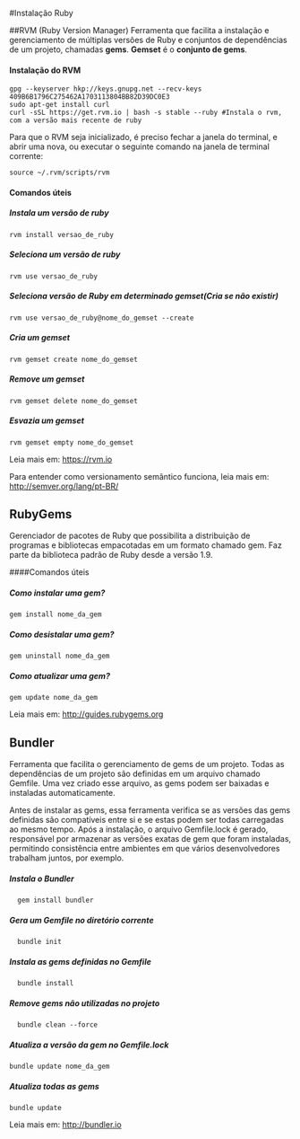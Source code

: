 #Instalação Ruby

##RVM (Ruby Version Manager)
Ferramenta que facilita a instalação e gerenciamento de múltiplas versões de Ruby e conjuntos de dependências de um projeto, chamadas **gems**. **Gemset** é o **conjunto de gems**.

#### Instalação do RVM
```shell
gpg --keyserver hkp://keys.gnupg.net --recv-keys 409B6B1796C275462A1703113804BB82D39DC0E3
sudo apt-get install curl
curl -sSL https://get.rvm.io | bash -s stable --ruby #Instala o rvm, com a versão mais recente de ruby
```
Para que o RVM seja inicializado, é preciso fechar a janela do terminal, e abrir uma nova, ou executar o seguinte comando na janela de terminal corrente:
```shell
source ~/.rvm/scripts/rvm
```
#### Comandos úteis 

##### Instala um versão de ruby
```shell
rvm install versao_de_ruby
```
##### Seleciona um versão de ruby
```shell
rvm use versao_de_ruby
```
##### Seleciona versão de Ruby em determinado gemset(Cria se não existir)
```shell
rvm use versao_de_ruby@nome_do_gemset --create
```
##### Cria um gemset
```shell
rvm gemset create nome_do_gemset
```
##### Remove um gemset
```shell
rvm gemset delete nome_do_gemset
```
##### Esvazia um gemset
```shell
rvm gemset empty nome_do_gemset
```
Leia mais em: https://rvm.io

Para entender como versionamento semântico funciona, leia mais em: http://semver.org/lang/pt-BR/

## RubyGems

Gerenciador de pacotes de Ruby que possibilita a distribuição de programas e bibliotecas empacotadas em um formato chamado gem. Faz parte da biblioteca padrão de Ruby desde a versão 1.9.

####Comandos úteis

##### Como instalar uma gem?
```shell
gem install nome_da_gem
```
##### Como desistalar uma gem?
```shell
gem uninstall nome_da_gem
```
##### Como atualizar uma gem?
```shell
gem update nome_da_gem
```
Leia mais em: http://guides.rubygems.org

## Bundler

Ferramenta que facilita o gerenciamento de gems de um projeto. Todas as dependências de um projeto são definidas em um arquivo chamado Gemfile. Uma vez criado esse arquivo, as gems podem ser baixadas e instaladas automaticamente. 

Antes de instalar as gems, essa ferramenta verifica se as versões das gems definidas são compatíveis entre si e se estas podem ser todas carregadas ao mesmo tempo. Após a instalação, o arquivo Gemfile.lock é gerado, responsável por armazenar as versões exatas de gem que foram instaladas, permitindo consistência entre ambientes em que vários desenvolvedores trabalham juntos, por exemplo.

##### Instala o Bundler
```shell
  gem install bundler
```
##### Gera um Gemfile no diretório corrente
```shell
  bundle init
```
##### Instala as gems definidas no Gemfile
```shell
  bundle install
```
##### Remove gems não utilizadas no projeto
```shell
  bundle clean --force
```
##### Atualiza a versão da gem no Gemfile.lock
```shell
bundle update nome_da_gem
```
##### Atualiza todas as gems
```shell
bundle update
```
Leia mais em: http://bundler.io
